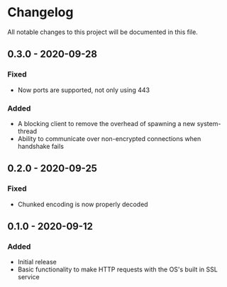 # Changelog
All notable changes to this project will be documented in this file.

## 0.3.0 - 2020-09-28
### Fixed
- Now ports are supported, not only using 443

### Added
- A blocking client to remove the overhead of spawning a new system-thread
- Ability to communicate over non-encrypted connections when handshake fails

## 0.2.0 - 2020-09-25
### Fixed
- Chunked encoding is now properly decoded

## 0.1.0 - 2020-09-12
### Added
- Initial release
- Basic functionality to make HTTP requests with the OS's built in SSL service
